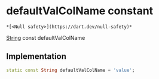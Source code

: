 


# defaultValColName constant




    *[<Null safety>](https://dart.dev/null-safety)*


[String](https://api.flutter.dev/flutter/dart-core/String-class.html) const defaultValColName
  







## Implementation

```dart
static const String defaultValColName = 'value';


```







